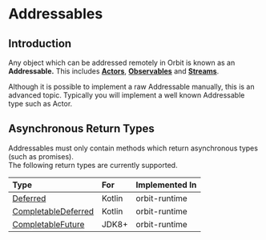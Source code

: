 # Addressables

## Introduction

Any object which can be addressed remotely in Orbit is known as an **Addressable.** This includes [**Actors**](actors.md), [**Observables**](observables.md) and [**Streams**](streams.md).

Although it is possible to implement a raw Addressable manually, this is an advanced topic. Typically you will implement a well known Addressable type such as Actor.

## Asynchronous Return Types

Addressables must only contain methods which return asynchronous types \(such as promises\).  
The following return types are currently supported.

| Type | For | Implemented In |
| :--- | :--- | :--- |
| [Deferred](https://kotlin.github.io/kotlinx.coroutines/kotlinx-coroutines-core/kotlinx.coroutines/-deferred/) | Kotlin | orbit-runtime |
| [CompletableDeferred](https://kotlin.github.io/kotlinx.coroutines/kotlinx-coroutines-core/kotlinx.coroutines/-completable-deferred/index.html) | Kotlin | orbit-runtime |
| [CompletableFuture](https://docs.oracle.com/javase/8/docs/api/java/util/concurrent/CompletableFuture.html) | JDK8+ | orbit-runtime |

